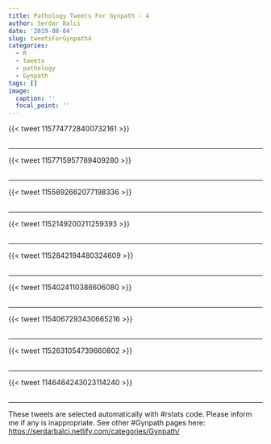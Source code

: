 ```yaml
---
title: Pathology Tweets For Gynpath - 4
author: Serdar Balci
date: '2019-08-04'
slug: tweetsForGynpath4
categories:
  - R
  - tweets
  - pathology
  - Gynpath
tags: []
image:
  caption: ''
  focal_point: ''
---
```



{{< tweet 1157747728400732161 >}}
<br>
<br>
<hr>
{{< tweet 1157715957789409280 >}}
<br>
<br>
<hr>
{{< tweet 1155892662077198336 >}}
<br>
<br>
<hr>
{{< tweet 1152149200211259393 >}}
<br>
<br>
<hr>
{{< tweet 1152842194480324609 >}}
<br>
<br>
<hr>
{{< tweet 1154024110386606080 >}}
<br>
<br>
<hr>
{{< tweet 1154067293430665216 >}}
<br>
<br>
<hr>
{{< tweet 1152631054739660802 >}}
<br>
<br>
<hr>
{{< tweet 1146464243023114240 >}}
<br>
<br>
<hr>


These tweets are selected automatically with #rstats code. Please inform me if any is inappropriate.
See other #Gynpath pages here: https://serdarbalci.netlify.com/categories/Gynpath/
